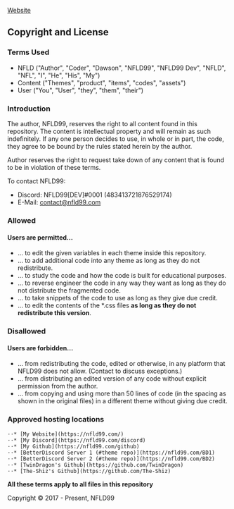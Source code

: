 [Website](https://nfld99.com)



## Copyright and License
### Terms Used
- NFLD ("Author", "Coder", "Dawson", "NFLD99", "NFLD99 Dev", "NFLD", "NFL", "I", "He", "His", "My")
- Content ("Themes", "product", "items", "codes", "assets")
- User ("You", "User", "they", "them", "their")

### Introduction
The author, NFLD99, reserves the right to all content found in this repository. The content is intellectual property and will remain as such indefinitely. If any one person decides to use, in whole or in part, the code, they agree to be bound by the rules stated herein by the author.

Author reserves the right to request take down of any content that is found to be in violation of these terms.

To contact NFLD99:

+ Discord: NFLD99[DEV]#0001 (483413721876529174)
+ E-Mail: contact@nfld99.com

### Allowed
#### Users are permitted...
- ... to edit the given variables in each theme inside this repository.
- ... to add additional code into any theme as long as they do not redistribute.
- ... to study the code and how the code is built for educational purposes.
- ... to reverse engineer the code in any way they want as long as they do not distribute the fragmented code.
- ... to take snippets of the code to use as long as they give due credit.
- ... to edit the contents of the *.css files **as long as they do not redistribute this version**.

### Disallowed
#### Users are forbidden...
- ... from redistributing the code, edited or otherwise, in any platform that NFLD99 does not allow. (Contact to discuss exceptions.)
- ... from distributing an edited version of any code without explicit permission from the author.
- ... from copying and using more than 50 lines of code (in the spacing as shown in the original files) in a different theme without giving due credit.

### Approved hosting locations
    ⋅⋅* [My Website](https://nfld99.com/)
    ⋅⋅* [My Discord](https://nfld99.com/discord)
    ⋅⋅* [My Github](https://nfld99.com/github)
    ⋅⋅* [BetterDiscord Server 1 (#theme repo)](https://nfld99.com/BD1)
    ⋅⋅* [BetterDiscord Server 2 (#theme repo)](https://nfld99.com/BD2)
    ⋅⋅* [TwinDragon's Github](https://github.com/TwinDragon)
    ⋅⋅* [The-Shiz's Github](https://github.com/The-Shiz)

**All these terms apply to all files in this repository**

Copyright © 2017 - Present, NFLD99
